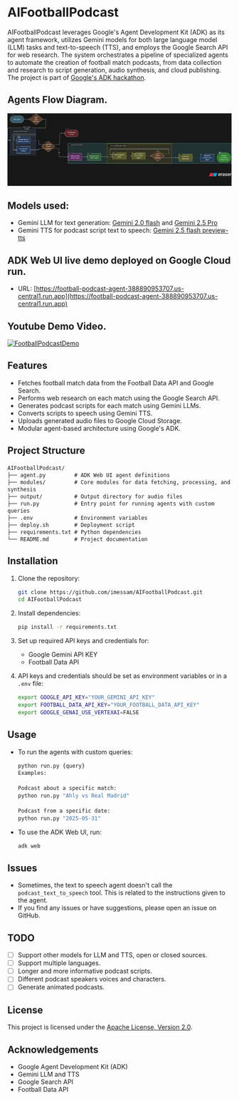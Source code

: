 # AIFootballPodcast
AIFootballPodcast leverages Google's Agent Development Kit (ADK) as its agent framework, utilizes Gemini models for both large language model (LLM) tasks and text-to-speech (TTS), and employs the Google Search API for web research. The system orchestrates a pipeline of specialized agents to automate the creation of football match podcasts, from data collection and research to script generation, audio synthesis, and cloud publishing.
The project is part of [Google's ADK hackathon](https://googlecloudmultiagents.devpost.com/).


## Agents Flow Diagram.
![AIFootballPodcastDiagram](assets/diagram.png)

## Models used:

- Gemini LLM for text generation: [Gemini 2.0 flash](https://cloud.google.com/vertex-ai/generative-ai/docs/models/gemini/2-0-flash) and [Gemini 2.5 Pro](https://cloud.google.com/vertex-ai/generative-ai/docs/models/gemini/2-5-pro)
- Gemini TTS for podcast script text to speech: [Gemini 2.5 flash preview-tts](https://ai.google.dev/gemini-api/docs/models#gemini-2.5-flash-preview-tts)

## ADK Web UI live demo deployed on Google Cloud run.

- URL: [https://football-podcast-agent-388890953707.us-central1.run.app](https://football-podcast-agent-388890953707.us-central1.run.app)

## Youtube Demo Video.

[![FootballPodcastDemo](https://img.youtube.com/vi/hOF1Z-7p4qY/0.jpg)](https://www.youtube.com/watch?v=hOF1Z-7p4qY)

## Features

- Fetches football match data from the Football Data API and Google Search.
- Performs web research on each match using the Google Search API.
- Generates podcast scripts for each match using Gemini LLMs.
- Converts scripts to speech using Gemini TTS.
- Uploads generated audio files to Google Cloud Storage.
- Modular agent-based architecture using Google's ADK.

## Project Structure

```
AIFootballPodcast/
├── agent.py         # ADK Web UI agent definitions
├── modules/         # Core modules for data fetching, processing, and synthesis
├── output/          # Output directory for audio files
├── run.py           # Entry point for running agents with custom queries
├── .env             # Environment variables
├── deploy.sh        # Deployment script
├── requirements.txt # Python dependencies
└── README.md        # Project documentation
```

## Installation

1. Clone the repository:
    ```bash
    git clone https://github.com/imessam/AIFootballPodcast.git
    cd AIFootballPodcast
    ```

2. Install dependencies:
    ```bash
    pip install -r requirements.txt
    ```

3. Set up required API keys and credentials for:
    - Google Gemini API KEY
    - Football Data API
4. API keys and credentials should be set as environment variables or in a `.env` file:

    ```bash
    export GOOGLE_API_KEY="YOUR_GEMINI_API_KEY"
    export FOOTBALL_DATA_API_KEY="YOUR_FOOTBALL_DATA_API_KEY"
    export GOOGLE_GENAI_USE_VERTEXAI=FALSE
    ```
## Usage

- To run the agents with custom queries:
  ```bash
  python run.py {query} 
  Examples:

  Podcast about a specific match: 
  python run.py "Ahly vs Real Madrid"

  Podcast from a specific date:
  python run.py "2025-05-31"
  ```
- To use the ADK Web UI, run:
  ```bash
  adk web
  ```

## Issues

- Sometimes, the text to speech agent doesn't call the `podcast_text_to_speech` tool. This is related to the instructions given to the agent.
- If you find any issues or have suggestions, please open an issue on GitHub.

## TODO
- [ ] Support other models for LLM and TTS, open or closed sources.
- [ ] Support multiple languages.
- [ ] Longer and more informative podcast scripts.
- [ ] Different podcast speakers voices and characters.
- [ ] Generate animated podcasts.

## License

This project is licensed under the [Apache License, Version 2.0](LICENSE).

## Acknowledgements

- Google Agent Development Kit (ADK)
- Gemini LLM and TTS
- Google Search API
- Football Data API

